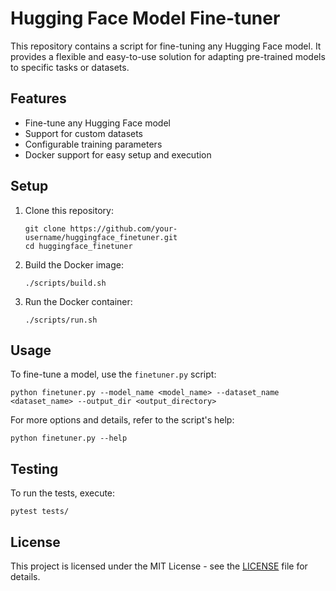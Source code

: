 
# Hugging Face Model Fine-tuner

This repository contains a script for fine-tuning any Hugging Face model. It provides a flexible and easy-to-use solution for adapting pre-trained models to specific tasks or datasets.

## Features

- Fine-tune any Hugging Face model
- Support for custom datasets
- Configurable training parameters
- Docker support for easy setup and execution

## Setup

1. Clone this repository:
   ```
   git clone https://github.com/your-username/huggingface_finetuner.git
   cd huggingface_finetuner
   ```

2. Build the Docker image:
   ```
   ./scripts/build.sh
   ```

3. Run the Docker container:
   ```
   ./scripts/run.sh
   ```

## Usage

To fine-tune a model, use the `finetuner.py` script:

```
python finetuner.py --model_name <model_name> --dataset_name <dataset_name> --output_dir <output_directory>
```

For more options and details, refer to the script's help:

```
python finetuner.py --help
```

## Testing

To run the tests, execute:

```
pytest tests/
```

## License

This project is licensed under the MIT License - see the [LICENSE](LICENSE) file for details.
